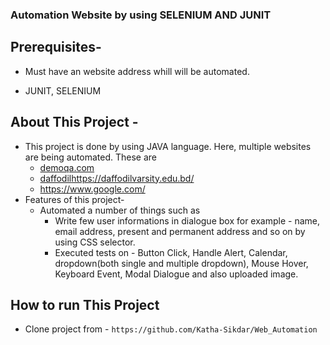 ### Automation Website by using SELENIUM AND JUNIT

## Prerequisites- 
 + Must have an website address whill will be automated.
 - JUNIT, SELENIUM
## About This Project - 
+ This project is done by using JAVA language. Here, multiple websites are being automated. These are
  - [demoqa.com](https://demoqa.com/)
  - [daffodil](https://daffodilvarsity.edu.bd/)https://daffodilvarsity.edu.bd/
  - https://www.google.com/
 + Features of this project-
      - Automated a number of things such as
        - Write few user informations in dialogue box for example - name, email address, present and permanent address and so on by using CSS selector.
        - Executed tests on  - Button Click, Handle Alert, Calendar, dropdown(both single and multiple dropdown), Mouse Hover, Keyboard Event, Modal Dialogue and also uploaded image.
  ## How to run This Project 
   + Clone project from - ```https://github.com/Katha-Sikdar/Web_Automation```
   
